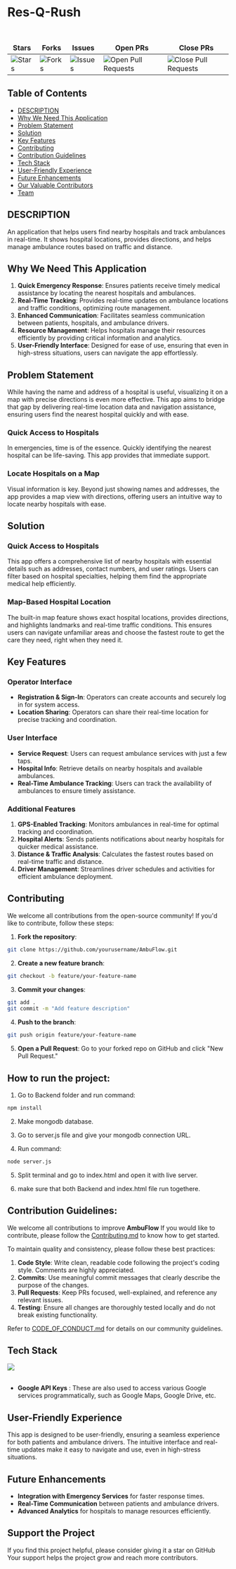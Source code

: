 #  Res-Q-Rush

<br>

<table align="center">
    <thead align="center">
        <tr border: 2px;>
            <td><b> Stars</b></td>
            <td><b> Forks</b></td>
            <td><b> Issues</b></td>
            <td><b> Open PRs</b></td>
            <td><b> Close PRs</b></td>
        </tr>
     </thead>
    <tbody>
         <tr>
            <td><img alt="Stars" src="https://img.shields.io/github/stars/mansiruhil13/Bobble-AI?style=flat&logo=github"/></td>
             <td><img alt="Forks" src="https://img.shields.io/github/forks/mansiruhil13/Bobble-AI?style=flat&logo=github"/></td>
            <td><img alt="Issues" src="https://img.shields.io/github/issues/mansiruhil13/Bobble-AI?style=flat&logo=github"/></td>
            <td><img alt="Open Pull Requests" src="https://img.shields.io/github/issues-pr/mansiruhil13/Bobble-AI?style=flat&logo=github"/></td>
           <td><img alt="Close Pull Requests" src="https://img.shields.io/github/issues-pr-closed/mansiruhil13/Bobble-AI?style=flat&color=critical&logo=github"/></td>
        </tr>
    </tbody>
</table>

## Table of Contents
- [DESCRIPTION](#description)
- [Why We Need This Application](#why-we-need-this-application)
- [Problem Statement](#problem-statement)
- [Solution](#solution)
- [Key Features](#key-features)
- [Contributing](#contributing)
- [Contribution Guidelines](#contribution-guidelines)
- [Tech Stack](#tech-stack)
- [User-Friendly Experience](#user-friendly-experience)
- [Future Enhancements](#future-enhancements)
- [Our Valuable Contributors](#our-valuable-contributors)
- [Team](#team)

## DESCRIPTION
An application that helps users find nearby hospitals and track ambulances in real-time. It shows hospital locations, provides directions, and helps manage ambulance routes based on traffic and distance.

## Why We Need This Application

1. **Quick Emergency Response**: Ensures patients receive timely medical assistance by locating the nearest hospitals and ambulances.
2. **Real-Time Tracking**: Provides real-time updates on ambulance locations and traffic conditions, optimizing route management.
3. **Enhanced Communication**: Facilitates seamless communication between patients, hospitals, and ambulance drivers.
4. **Resource Management**: Helps hospitals manage their resources efficiently by providing critical information and analytics.
5. **User-Friendly Interface**: Designed for ease of use, ensuring that even in high-stress situations, users can navigate the app effortlessly.

## Problem Statement
While having the name and address of a hospital is useful, visualizing it on a map with precise directions is even more effective. This app aims to bridge that gap by delivering real-time location data and navigation assistance, ensuring users find the nearest hospital quickly and with ease. 

###  Quick Access to Hospitals
In emergencies, time is of the essence. Quickly identifying the nearest hospital can be life-saving. This app provides that immediate support.

###  Locate Hospitals on a Map
Visual information is key. Beyond just showing names and addresses, the app provides a map view with directions, offering users an intuitive way to locate nearby hospitals with ease.

## Solution

### Quick Access to Hospitals
This app offers a comprehensive list of nearby hospitals with essential details such as addresses, contact numbers, and user ratings. Users can filter based on hospital specialties, helping them find the appropriate medical help efficiently.

### Map-Based Hospital Location
The built-in map feature shows exact hospital locations, provides directions, and highlights landmarks and real-time traffic conditions. This ensures users can navigate unfamiliar areas and choose the fastest route to get the care they need, right when they need it.

## Key Features

### Operator Interface
- **Registration & Sign-In**: Operators can create accounts and securely log in for system access.
- **Location Sharing**: Operators can share their real-time location for precise tracking and coordination.

### User Interface
- **Service Request**: Users can request ambulance services with just a few taps.
- **Hospital Info**: Retrieve details on nearby hospitals and available ambulances.
- **Real-Time Ambulance Tracking**: Users can track the availability of ambulances to ensure timely assistance.

### Additional Features
1. **GPS-Enabled Tracking**: Monitors ambulances in real-time for optimal tracking and coordination.
2. **Hospital Alerts**: Sends patients notifications about nearby hospitals for quicker medical assistance.
3. **Distance & Traffic Analysis**: Calculates the fastest routes based on real-time traffic and distance.
4. **Driver Management**: Streamlines driver schedules and activities for efficient ambulance deployment.

## Contributing

We welcome all contributions from the open-source community! If you'd like to contribute, follow these steps:

1. **Fork the repository**:
```bash
git clone https://github.com/yourusername/AmbuFlow.git
```

2. **Create a new feature branch**:
```bash
git checkout -b feature/your-feature-name
```

3. **Commit your changes**:
```bash
git add .
git commit -m "Add feature description"
```

4. **Push to the branch**:
```bash
git push origin feature/your-feature-name
```

5. **Open a Pull Request**: Go to your forked repo on GitHub and click "New Pull Request."

## How to run the project:

1. Go to Backend folder and run command:
```bash
npm install
```

2. Make mongodb database.

3. Go to server.js file and give your mongodb connection URL.

4. Run command:
```bash
node server.js
```

5. Split terminal and go to index.html and open it with live server.

6. make sure that both Backend and index.html file run togethere.
   
## Contribution Guidelines:

We welcome all contributions to improve **AmbuFlow** If you would like to contribute, please follow the [Contributing.md](./Contributing.md) to know how to get started.

To maintain quality and consistency, please follow these best practices:

1. **Code Style**: Write clean, readable code following the project's coding style. Comments are highly appreciated.
2. **Commits**: Use meaningful commit messages that clearly describe the purpose of the changes.
3. **Pull Requests**: Keep PRs focused, well-explained, and reference any relevant issues.
4. **Testing**: Ensure all changes are thoroughly tested locally and do not break existing functionality.


Refer to [CODE_OF_CONDUCT.md](CODE_OF_CONDUCT.md) for details on our community guidelines.

## Tech Stack

<a href="https://skillicons.dev">
    <img margin="8px" src="https://skillicons.dev/icons?i=html,css,js" />
</a>
<br><br>

- **Google API Keys** : These are also used to access various Google services programmatically, such as Google Maps, Google Drive, etc.

## User-Friendly Experience

This app is designed to be user-friendly, ensuring a seamless experience for both patients and ambulance drivers. The intuitive interface and real-time updates make it easy to navigate and use, even in high-stress situations.

## Future Enhancements

- **Integration with Emergency Services** for faster response times.
- **Real-Time Communication** between patients and ambulance drivers.
- **Advanced Analytics** for hospitals to manage resources efficiently.

## Support the Project
If you find this project helpful, please consider giving it a star on GitHub Your support helps the project grow and reach more contributors.
